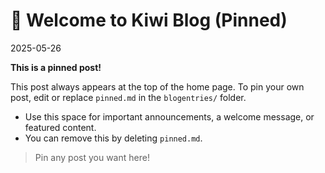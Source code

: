 # 📌 Welcome to Kiwi Blog (Pinned)
2025-05-26

<div class="pinned-post">
  <strong>This is a pinned post!</strong>
  <p>This post always appears at the top of the home page. To pin your own post, edit or replace <code>pinned.md</code> in the <code>blogentries/</code> folder.</p>
  <ul>
    <li>Use this space for important announcements, a welcome message, or featured content.</li>
    <li>You can remove this by deleting <code>pinned.md</code>.</li>
  </ul>
  <blockquote>Pin any post you want here!</blockquote>
</div>
